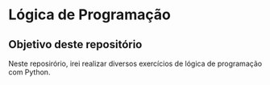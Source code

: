 # Lógica de Programação

## Objetivo deste repositório

Neste reposirório, irei realizar diversos exercícios de lógica de programação com Python.